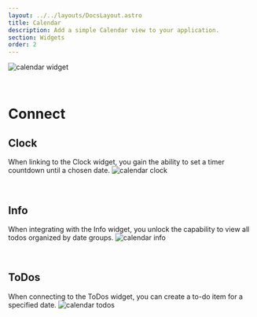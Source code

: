 ```yaml
---
layout: ../../layouts/DocsLayout.astro
title: Calendar
description: Add a simple Calendar view to your application.
section: Widgets
order: 2
---
```


![calendar widget](../../assets/images/widgets/calendar.png)

&nbsp;

# Connect

## Clock

When linking to the Clock widget, you gain the ability to set a timer countdown until a chosen date.
![calendar clock](../../assets/images/widgets/calendar_clock.png)

&nbsp;

## Info

When integrating with the Info widget, you unlock the capability to view all todos organized by date groups.
![calendar info](../../assets/images/widgets/calendar_info.png)

&nbsp;

## ToDos

When connecting to the ToDos widget, you can create a to-do item for a specified date.
![calendar todos](../../assets/images/widgets/calendar_todo.png)

